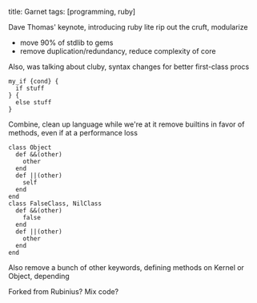 title:      Garnet
tags:       [programming, ruby]

Dave Thomas' keynote, introducing ruby lite
rip out the cruft, modularize

- move 90% of stdlib to gems
- remove duplication/redundancy, reduce complexity of core

Also, was talking about cluby, syntax changes for better first-class procs

    my_if {cond} {
      if stuff
    } {
      else stuff
    }

Combine, clean up language while we're at it
remove builtins in favor of methods, even if at a performance loss

    class Object
      def &&(other)
        other
      end
      def ||(other)
        self
      end
    end
    class FalseClass, NilClass
      def &&(other)
        false
      end
      def ||(other)
        other
      end
    end

Also remove a bunch of other keywords, defining methods on Kernel or Object, depending

Forked from Rubinius?  Mix code?
